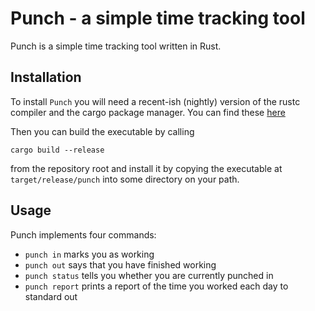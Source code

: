 # Punch - a simple time tracking tool

Punch is a simple time tracking tool written in Rust.

## Installation

To install `Punch` you will need a recent-ish (nightly) version of the rustc
compiler and the cargo package manager. You can find these [here](http://www.rust-lang.org/install.html)

Then you can build the executable by calling

    cargo build --release

from the repository root and install it by copying the executable at
`target/release/punch` into some directory on your path.

## Usage

Punch implements four commands:

- `punch in` marks you as working
- `punch out` says that you have finished working
- `punch status` tells you whether you are currently punched in
- `punch report` prints a report of the time you worked each day to standard out
